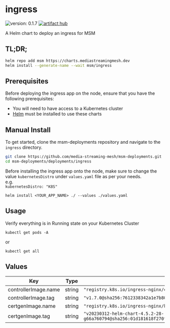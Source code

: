 # ingress

![version: 0.1.7](https://img.shields.io/badge/version-0.1.7-informational?style=flat-square) [![artifact hub](https://img.shields.io/badge/artifact%20hub-ingress-informational?style=flat-square)](https://artifacthub.io/packages/helm/media-streaming-mesh/ingress)

A Helm chart to deploy an ingress for MSM

## TL;DR;

```bash
helm repo add msm https://charts.mediastreamingmesh.dev
helm install --generate-name --wait msm/ingress
```

## Prerequisites

Before deploying the ingress app on the node, ensure that you have the following prerequisites:

- You will need to have access to a Kubernetes cluster<br>
- [Helm](https://helm.sh) must be installed to use these charts<br>

## Manual Install

To get started, clone the msm-deployments repository and navigate to the `ingress` directory.

```sh
git clone https://github.com/media-streaming-mesh/msm-deployments.git
cd msm-deployments/deployments/ingress
```

Before installing the ingress app onto the node, make sure to change the value `kubernetesDistro` under `values.yaml` file as per your needs. <br>
e.g. <br>
`kubernetesDistro: "K8S"`

`helm install <YOUR_APP_NAME> ./ --values ./values.yaml`

## Usage

Verify everything is in Running state on your Kubernetes Cluster

`kubectl get pods -A`

or

`kubectl get all`

## Values

| Key                  | Type   | Default                                                                                                              | Description |
|----------------------|--------|----------------------------------------------------------------------------------------------------------------------|-------------|
| controllerImage.name | string | `"registry.k8s.io/ingress-nginx/controller"`                                                                         |             |
| controllerImage.tag  | string | `"v1.7.0@sha256:7612338342a1e7b8090bef78f2a04fffcadd548ccaabe8a47bf7758ff549a5f7"`                                   |             |
| certgenImage.name    | string | `"registry.k8s.io/ingress-nginx/kube-webhook-certgen"`                                                               |             |
| certgenImage.tag     | string | `"v20230312-helm-chart-4.5.2-28-g66a760794@sha256:01d181618f270f2a96c04006f33b2699ad3ccb02da48d0f89b22abce084b292f"` |             |
